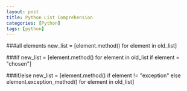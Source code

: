 ```yaml
---
layout: post
title: Python List Comprehension
categories: [Python]
tags: [python]
---
```


###all elements
new_list = [element.method() for element in old_list]

###if
new_list = [element.method() for element in old_list if element = "chosen"]

###if/else
new_list = [element.method() if element != "exception" else element.exception_method() for element in old_list]
